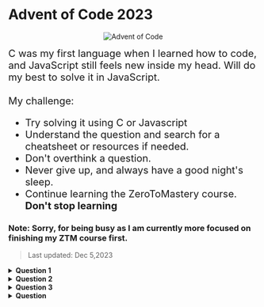 # Advent of Code 2023

<div align="center">

![Advent of Code](https://img.shields.io/badge/Advent_of_Code-is_fun-13c4a5?&style=plastic)

</div>

<div style="font-size:20px">
C was my first language when I learned how to code, and JavaScript still feels new inside my head. Will do my best to solve it in JavaScript.<br><br>
My challenge:
<ul>
    <li>Try solving it using C or Javascript</li>
    <li>Understand the question and search for a cheatsheet or resources if needed.</li>
    <li>Don't overthink a question.</li>
    <li>Never give up, and always have a good night's sleep.</li>
    <li>Continue learning the ZeroToMastery course. <strong>Don't stop learning</strong></li>
</ol>
</div>

### Note: Sorry, for being busy as I am currently more focused on finishing my ZTM course first.
> Last updated: Dec 5,2023 

<details>
	<summary>
		<b>Question 1</b>
	</summary>
	<br />
	<ul>
		<li>
			--- Day 1: Trebuchet?! ---Part One<br>
			<p>
				<br>Something is wrong with global snow production, and you've been selected to take a look. The Elves have even given you a map; on it, they've used stars to mark the top fifty locations that are likely to be having problems.
				<br><br>
				You've been doing this long enough to know that to restore snow operations, you need to check all fifty stars by December 25th.
				<br><br>
				Collect stars by solving puzzles. Two puzzles will be made available on each day in the Advent calendar; the second puzzle is unlocked when you complete the first. Each puzzle grants one star. Good luck!
				<br><br>
				You try to ask why they can't just use a weather machine ("not powerful enough") and where they're even sending you ("the sky") and why your map looks mostly blank ("you sure ask a lot of questions") and hang on did you just say the sky ("of course, where do you think snow comes from") when you realize that the Elves are already loading you into a trebuchet ("please hold still, we need to strap you in").
				<br><br>
				As they're making the final adjustments, they discover that their calibration document (your puzzle input) has been amended by a very young Elf who was apparently just excited to show off her art skills. Consequently, the Elves are having trouble reading the values on the document.
				<br><br>
				The newly-improved calibration document consists of lines of text; each line originally contained a specific calibration value that the Elves now need to recover. On each line, the calibration value can be found by combining the first digit and the last digit (in that order) to form a single two-digit number.
				<br><br>
				For example:
				<br><br>
				1abc2<br>
				pqr3stu8vwx<br>
				a1b2c3d4e5f<br>
				treb7uchet<br><br>
				In this example, the calibration values of these four lines are 12, 38, 15, and 77. Adding these together produces 142.
				<br><br>
				Consider your entire calibration document. What is the sum of all of the calibration values?
			</p>
		</li>
		<li>
			--- Part Two ---
			<br>
			<p>
				<br>
				Your calculation isn't quite right. It looks like some of the digits are actually spelled out with letters: one, two, three, four, five, six, seven, eight, and nine also count as valid "digits".
				<br><br>
				Equipped with this new information, you now need to find the real first and last digit on each line. For example:
				<br><br>
				two1nine<br>
				eightwothree<br>
				abcone2threexyz<br>
				xtwone3four<br>
				4nineeightseven2<br>
				zoneight234<br>
				7pqrstsixteen<br><br>
				In this example, the calibration values are 29, 83, 13, 24, 42, 14, and 76. Adding these together produces 281.
				<br><br>
				What is the sum of all of the calibration values?
			</p>
		</li>
	</ul>
</details>

<details>
	<summary>
		<b>Question 2</b>
	</summary>
	<br />
	<ul>
		<li>
			--- Day 2: Cube Conundrum ---Part One<br>
			<p>
				<br>
				You're launched high into the atmosphere! The apex of your trajectory just barely reaches the surface of a large island floating in the sky. You gently land in a fluffy pile of leaves. It's quite cold, but you don't see much snow. An Elf runs over to greet you.
				<br><br>
				The Elf explains that you've arrived at Snow Island and apologizes for the lack of snow. He'll be happy to explain the situation, but it's a bit of a walk, so you have some time. They don't get many visitors up here; would you like to play a game in the meantime?
				<br><br>
				As you walk, the Elf shows you a small bag and some cubes which are either red, green, or blue. Each time you play this game, he will hide a secret number of cubes of each color in the bag, and your goal is to figure out information about the number of cubes.
				<br><br>
				To get information, once a bag has been loaded with cubes, the Elf will reach into the bag, grab a handful of random cubes, show them to you, and then put them back in the bag. He'll do this a few times per game.
				<br><br>
				You play several games and record the information from each game (your puzzle input). Each game is listed with its ID number (like the 11 in Game 11: ...) followed by a semicolon-separated list of subsets of cubes that were revealed from the bag (like 3 red, 5 green, 4 blue).
				<br><br>
				For example, the record of a few games might look like this:
				<br><br>
				Game 1: 3 blue, 4 red; 1 red, 2 green, 6 blue; 2 green<br>
				Game 2: 1 blue, 2 green; 3 green, 4 blue, 1 red; 1 green, 1 blue<br>
				Game 3: 8 green, 6 blue, 20 red; 5 blue, 4 red, 13 green; 5 green, 1 red<br>
				Game 4: 1 green, 3 red, 6 blue; 3 green, 6 red; 3 green, 15 blue, 14 red<br>
				Game 5: 6 red, 1 blue, 3 green; 2 blue, 1 red, 2 green<br><br>
				In game 1, three sets of cubes are revealed from the bag (and then put back again). The first set is 3 blue cubes and 4 red cubes; the second set is 1 red cube, 2 green cubes, and 6 blue cubes; the third set is only 2 green cubes.
				<br><br>
				The Elf would first like to know which games would have been possible if the bag contained only 12 red cubes, 13 green cubes, and 14 blue cubes?
				<br><br>
				In the example above, games 1, 2, and 5 would have been possible if the bag had been loaded with that configuration. However, game 3 would have been impossible because at one point the Elf showed you 20 red cubes at once; similarly, game 4 would also have been impossible because the Elf showed you 15 blue cubes at once. If you add up the IDs of the games that would have been possible, you get 8.
				<br><br>
				Determine which games would have been possible if the bag had been loaded with only 12 red cubes, 13 green cubes, and 14 blue cubes. What is the sum of the IDs of those games?
			</p>
		</li>
		<li>
			--- Part Two ---<br>
			<p>
				<br>
				The Elf says they've stopped producing snow because they aren't getting any water! He isn't sure why the water stopped; however, he can show you how to get to the water source to check it out for yourself. It's just up ahead!
				<br><br>
				As you continue your walk, the Elf poses a second question: in each game you played, what is the fewest number of cubes of each color that could have been in the bag to make the game possible?
				<br><br>
				Again consider the example games from earlier:
				<br><br>
				Game 1: 3 blue, 4 red; 1 red, 2 green, 6 blue; 2 green<br>
				Game 2: 1 blue, 2 green; 3 green, 4 blue, 1 red; 1 green, 1 blue<br>
				Game 3: 8 green, 6 blue, 20 red; 5 blue, 4 red, 13 green; 5 green, 1 red<br>
				Game 4: 1 green, 3 red, 6 blue; 3 green, 6 red; 3 green, 15 blue, 14 red<br>
				Game 5: 6 red, 1 blue, 3 green; 2 blue, 1 red, 2 green<br><br>
			<ul>
				<li>In game 1, the game could have been played with as few as 4 red, 2 green, and 6 blue cubes. If any color had even one fewer cube, the game would have been impossible.</li>
				<li>Game 2 could have been played with a minimum of 1 red, 3 green, and 4 blue cubes.</li>
				<li>Game 3 must have been played with at least 20 red, 13 green, and 6 blue cubes.</li>
				<li>Game 4 required at least 14 red, 3 green, and 15 blue cubes.</li>
				<li>Game 5 needed no fewer than 6 red, 3 green, and 2 blue cubes in the bag.</li>
			</ul>
            <br>
			The power of a set of cubes is equal to the numbers of red, green, and blue cubes multiplied together. The power of the minimum set of cubes in game 1 is 48. In games 2-5 it was 12, 1560, 630, and 36, respectively. Adding up these five powers produces the sum 2286.
            <br>
			For each game, find the minimum set of cubes that must have been present. What is the sum of the power of these sets?
			</p>
		</li>
	</ul>
</details>

<details>
    <summary>
        <b>Question 3</b>
    </summary>
    <br />
    <ul>
        <li>
            --- Day 3: Gear Ratios ---<br>
            <p>
                You and the Elf eventually reach a gondola lift station; he says the gondola lift will take you up to the water source, but this is as far as he can bring you. You go inside.
                <br><br>
                It doesn't take long to find the gondolas, but there seems to be a problem: they're not moving.
                <br><br>
                "Aaah!"
                <br><br>
                You turn around to see a slightly-greasy Elf with a wrench and a look of surprise. "Sorry, I wasn't expecting anyone! The gondola lift isn't working right now; it'll still be a while before I can fix it." You offer to help.
                <br><br>
                The engineer explains that an engine part seems to be missing from the engine, but nobody can figure out which one. If you can add up all the part numbers in the engine schematic, it should be easy to work out which part is missing.
                <br><br>
                The engine schematic (your puzzle input) consists of a visual representation of the engine. There are lots of numbers and symbols you don't really understand, but apparently any number adjacent to a symbol, even diagonally, is a "part number" and should be included in your sum. (Periods (.) do not count as a symbol.)
                <br><br>
                Here is an example engine schematic:
                <br><br>
                467..114..<br>
                ...*......<br>
                ..35..633.<br>
                ......#...<br>
                617*......<br>
                .....+.58.<br>
                ..592.....<br>
                ......755.<br>
                ...$.*....<br>
                .664.598..<br><br>
                In this schematic, two numbers are not part numbers because they are not adjacent to a symbol: 114 (top right) and 58 (middle right). Every other number is adjacent to a symbol and so is a part number; their sum is 4361.
                <br><br>
                Of course, the actual engine schematic is much larger. What is the sum of all of the part numbers in the engine schematic?<br>
            </p>
        </li>
        <li>
            <br>
            <p>
                <br>
            </p>
        </li>
    </ul>
</details>

<details>
	<summary>
		<b>Question </b>
	</summary>
	<br />
	<ul>
		<li>
			<br>
			<p>
            <br>
			</p>
		</li>
		<li>
			<br>
			<p>
            <br>
			</p>
		</li>
	</ul>
</details>

<!-- <details>
    <summary>
        <b>Solution 1</b>
    </summary>
<br />
        <a href="">File</a>

</details>


<details>
    <summary>
        <b>Solution 2</b>
    </summary>
<br />
        <ul>
            <li>
                <br>
<p>

</p>
            </li>
            <li>
                <br>
<p>

</p>
            </li>
        </ul>
</details>



<hr>
<!-- npm install -g ts-node typescript '@types/node' -->
